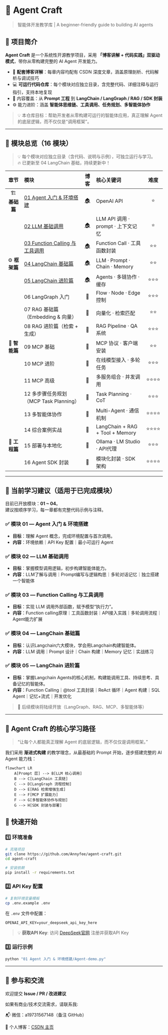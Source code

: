 # 🤖 Agent Craft

> 智能体开发教学库 | A beginner-friendly guide to building AI agents

## 📘 项目简介

**Agent Craft** 是一个系统性开源教学项目，采用 **「博客讲解 + 代码实践」双驱动模式**，带你从零构建完整的 AI Agent 开发能力。

- 📄 **配套博客详解**：每章内容均配有 CSDN
  深度文章，涵盖原理剖析、代码解析与调试技巧
- 💻 **可运行代码仓库**：每个模块对应独立目录，含完整代码、详细注释与运行指引，支持本地复现
- 🚀 内容覆盖：从 **Prompt 工程** 到 **LangChain / LangGraph / RAG / SDK 封装**
- ⚙️ 能力进阶：涵盖 **智能体思维链、工具调用、任务规划、多智能体协作**

> 💡 本仓库目标：帮助开发者从零构建可运行的智能体应用，真正理解 Agent 的底层逻辑，而不仅仅是“调用框架”。

---

## 🧭 模块总览（16 模块）

> 💡 每个模块对应独立目录（含代码、说明与示例），可独立运行与学习。  
> 🔥 已更新至 04 LangChain 基础，持续更新中！

|     章节      | 模块                                                                                                      |                                 博客                                  | 核心关键词                           |  难度  |
|:-----------:|:--------------------------------------------------------------------------------------------------------|:-------------------------------------------------------------------:|:--------------------------------|:----:|
| 🏗️ **基础篇** | [01 Agent 入门 & 环境搭建](https://github.com/Annyfee/agent-craft/tree/main/01_agent_introduction)            | [🏠](https://blog.csdn.net/2401_87328929/article/details/153729555) | OpenAI API                      |  ⭐   |
|             | [02 LLM 基础调用](https://github.com/Annyfee/agent-craft/tree/main/02_llm_fundamentals)                     | [🏠](https://blog.csdn.net/2401_87328929/article/details/153735431) | LLM API 调用 · prompt · 上下文记忆     |  ⭐   |
|             | [03 Function Calling 与工具调用](https://github.com/Annyfee/agent-craft/tree/main/03_function_calling_tools) | [🏠](https://blog.csdn.net/2401_87328929/article/details/153866573) | Function Call · 工具函数封装          |  ⭐⭐  |
| ⚙️ **框架篇**  | [04 LangChain 基础篇](https://github.com/Annyfee/agent-craft/tree/main/04_langchain_basics)                | [🏠](https://blog.csdn.net/2401_87328929/article/details/153978186) | LLM · Prompt · Chain · Memory   |  ⭐⭐  |
|             | [05 LangChain 进阶篇](https://github.com/Annyfee/agent-craft/tree/main/05_langchain_advanced)              | [🏠](https://blog.csdn.net/2401_87328929/article/details/154064397) | Agents · 多链协作 · 缓存              | ⭐⭐⭐  |
|             | 06 LangGraph 入门                                                                                         |                                 🚧                                  | Flow · Node · Edge 控制           | ⭐⭐⭐  |
|             | 07 RAG 基础篇（Embedding & 向量）                                                                              |                                 🚧                                  | 向量化 · 检索匹配                      |  ⭐⭐  |
|             | 08 RAG 进阶篇（检索 + 生成）                                                                                     |                                 🚧                                  | RAG Pipeline · QA 系统            | ⭐⭐⭐  |
| 🧠 **智能篇**  | 09 MCP 基础                                                                                               |                                 🚧                                  | MCP 协议 · 客户端安装                  |  ⭐⭐  |
|             | 10 MCP 进阶                                                                                               |                                 🚧                                  | 在线模型接入 · 多轮任务                   | ⭐⭐⭐  |
|             | 11 MCP 高级                                                                                               |                                 🚧                                  | 多服务组合 · 并发调用                    | ⭐⭐⭐⭐ |
|             | 12 多步骤任务规划（MCP Task Planning）                                                                           |                                 🚧                                  | Task Planning · CoT             | ⭐⭐⭐  |
|             | 13 多智能体协作                                                                                               |                                 🚧                                  | Multi-Agent · 通信机制              | ⭐⭐⭐⭐ |
|             | 14 综合案例实战                                                                                               |                                 🚧                                  | LangChain + RAG + Tool + Memory | ⭐⭐⭐⭐ |
| 🚀 **工程篇**  | 15 部署与本地化                                                                                               |                                 🚧                                  | Ollama · LM Studio · API代理      | ⭐⭐⭐  |
|             | 16 Agent SDK 封装                                                                                         |                                 🚧                                  | 模块化封装 · SDK 架构                  | ⭐⭐⭐⭐ |

---

## 🧩 当前学习建议（适用于已完成模块）

目前已开放模块：**01 ~ 04**。  
建议按顺序学习，每一章都有完整代码示例与注释。

### ✅ 模块 01 — Agent 入门 & 环境搭建

- **目标**：理解 Agent 概念，完成环境配置与首次调用。
- **内容**：环境依赖｜API Key 配置｜最小可运行 Agent

### ✅ 模块 02 — LLM 基础调用

- **目标**：掌握模型调用逻辑，初步构建智能体能力。
- **内容**：LLM了解与调用｜Prompt编写与逻辑构思｜多轮对话记忆｜独立搭建一个智能体

### ✅ 模块 03 — Function Calling 与工具调用

- **目标**：实现 LLM 调用外部函数，赋予模型“执行力”。
- **内容**：Function calling原理｜工具函数封装｜API接入实践｜多轮调用流程｜Agent能力扩展

### ✅ 模块 04 — LangChain 基础篇

- **目标**：认识Langchain六大模块，学会用Langchain构建智能体。
- **内容**：LLM 调用｜Prompt 设计｜Chain 构建｜Memory 记忆｜实战练习

### ✅ 模块 05 — LangChain 进阶篇

- **目标**：掌握Langchain Agents的核心机制，构建能调用工具、持续思考、具备记忆的智能体。
- **内容**：Function Calling｜@tool 工具封装｜ReAct 循环｜Agent 构建｜SQL Agent｜记忆+流式｜开发优化

> 📌 后续模块将陆续开放（LangGraph、RAG、MCP、多智能体等）

---

## 🧠 Agent Craft 的核心学习路径

> “让每个人都能真正理解 Agent 的底层逻辑，而不仅仅是调用框架。”

我们采用 **渐进式构建** 的教学理念，从最基础的 Prompt 开始，逐步搭建完整的 AI Agent 能力栈：

```mermaid
flowchart LR
    A[Prompt 层] --> B[LLM 核心调用]
    B --> C[LangChain 工具链]
    C --> D[LangGraph 流程控制]
    D --> E[RAG 检索增强生成]
    E --> F[MCP 扩展能力]
    F --> G[多智能体协作与规划]
    G --> H[SDK 封装与部署]
```

## 🚀 快速开始

### 1️⃣ 环境准备

```bash
# 克隆项目
git clone https://github.com/Annyfee/agent-craft.git
cd agent-craft

# 安装依赖
pip install -r requirements.txt
```

### 2️⃣ API Key 配置

```bash
# 复制环境变量模板
cp .env.example .env
```

在 `.env` 文件中配置：

```env
OPENAI_API_KEY=your_deepseek_api_key_here
```

> 💡 **获取API Key**: 访问 [DeepSeek官网](https://platform.deepseek.com/) 注册并获取API Key

### 3️⃣ 运行示例

```bash
python "01 Agent 入门 & 环境搭建/Agent-demo.py"
```

---

## 🤝 参与和交流

欢迎提交 **Issue / PR / 改进建议**

如果有商业/技术交流需求，请联系我:

📬 微信：a19731567148（备注 GitHub）

📖 个人博客：[CSDN 主页](https://blog.csdn.net/2401_87328929)

